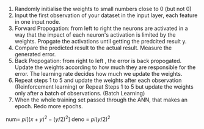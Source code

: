  1. Randomly initialise the weights to small numbers close to 0 (but not 0)
 2. Input the first observation of your dataset in the input layer, each feature in one input node.
 3. Forward Propogation: from left to right the neurons are activated in a way that the impact of each neuron's activation is limited by the weights. Propgate the activations until getting the predcited result y.
 4. Compare the predicted result to the actual result. Measure the generated error.
 5. Back Propogation: from right to left , the error is back propogated. Update the weights according to how much they are responsible for the error. The learning rate decides how much we update the weights.
 6. Repeat steps 1 to 5 and update the weights after each observation (Reinforcement learning) or Repeat Steps 1 to 5 but update the weights only after a batch of observations. (Batch Learning)
 7. When the whole training set passed through the ANN, that makes an epoch. Redo more epochs.

num= $pi [(x+y)^2 - (y/2)^2]$
deno = $pi(y/2)^2$
<!--stackedit_data:
eyJoaXN0b3J5IjpbNTcwNjA3OTE3LC05NTA0NDE2OTNdfQ==
-->